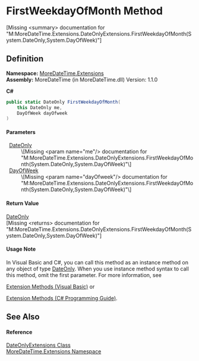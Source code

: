 # FirstWeekdayOfMonth Method


\[Missing &lt;summary&gt; documentation for "M:MoreDateTime.Extensions.DateOnlyExtensions.FirstWeekdayOfMonth(System.DateOnly,System.DayOfWeek)"\]



## Definition
**Namespace:** <a href="N_MoreDateTime_Extensions">MoreDateTime.Extensions</a>  
**Assembly:** MoreDateTime (in MoreDateTime.dll) Version: 1.1.0

**C#**
``` C#
public static DateOnly FirstWeekdayOfMonth(
	this DateOnly me,
	DayOfWeek dayOfweek
)
```



#### Parameters
<dl><dt>  <a href="https://learn.microsoft.com/dotnet/api/system.dateonly" target="_blank" rel="noopener noreferrer">DateOnly</a></dt><dd>\[Missing &lt;param name="me"/&gt; documentation for "M:MoreDateTime.Extensions.DateOnlyExtensions.FirstWeekdayOfMonth(System.DateOnly,System.DayOfWeek)"\]</dd><dt>  <a href="https://learn.microsoft.com/dotnet/api/system.dayofweek" target="_blank" rel="noopener noreferrer">DayOfWeek</a></dt><dd>\[Missing &lt;param name="dayOfweek"/&gt; documentation for "M:MoreDateTime.Extensions.DateOnlyExtensions.FirstWeekdayOfMonth(System.DateOnly,System.DayOfWeek)"\]</dd></dl>

#### Return Value
<a href="https://learn.microsoft.com/dotnet/api/system.dateonly" target="_blank" rel="noopener noreferrer">DateOnly</a>  
\[Missing &lt;returns&gt; documentation for "M:MoreDateTime.Extensions.DateOnlyExtensions.FirstWeekdayOfMonth(System.DateOnly,System.DayOfWeek)"\]

#### Usage Note
In Visual Basic and C#, you can call this method as an instance method on any object of type <a href="https://learn.microsoft.com/dotnet/api/system.dateonly" target="_blank" rel="noopener noreferrer">DateOnly</a>. When you use instance method syntax to call this method, omit the first parameter. For more information, see <a href="https://docs.microsoft.com/dotnet/visual-basic/programming-guide/language-features/procedures/extension-methods" target="_blank" rel="noopener noreferrer">

Extension Methods (Visual Basic)</a> or <a href="https://docs.microsoft.com/dotnet/csharp/programming-guide/classes-and-structs/extension-methods" target="_blank" rel="noopener noreferrer">

Extension Methods (C# Programming Guide)</a>.

## See Also


#### Reference
<a href="T_MoreDateTime_Extensions_DateOnlyExtensions">DateOnlyExtensions Class</a>  
<a href="N_MoreDateTime_Extensions">MoreDateTime.Extensions Namespace</a>  
